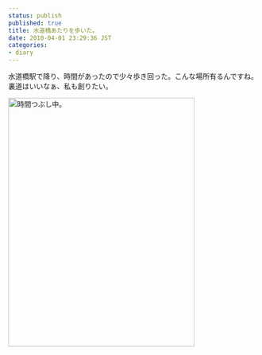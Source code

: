 ```yaml
---
status: publish
published: true
title: 水道橋あたりを歩いた。
date: 2010-04-01 23:29:36 JST
categories:
- diary
---
```

水道橋駅で降り、時間があったので少々歩き回った。こんな場所有るんですね。裏道はいいなぁ、私も創りたい。

<a title="時間つぶし中。 by jun1456, on Flickr" href="http://www.flickr.com/photos/jun_/4481829222/"><img src="http://farm5.static.flickr.com/4018/4481829222_7fe455a780.jpg" alt="時間つぶし中。" width="375" height="500" /></a>

